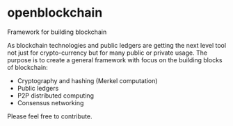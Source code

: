 # openblockchain
Framework for building blockchain

As blockchain technologies and public ledgers are getting the next level tool not just for crypto-currency but for many public or private usage. The purpose is to create a general framework with focus on the  building blocks of blockchain:
- Cryptography and hashing (Merkel computation)
- Public ledgers
- P2P distributed computing
- Consensus networking

Please feel free to contribute.
